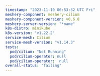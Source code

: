 ```yaml
---
timestamp: "2023-11-10 06:53:32 UTC Fri"
meshery-component: meshery-cilium
meshery-component-version: v0.6.8
meshery-server-version: "*name"
k8s-distro: minikube
k8s-version: "v1.22.2"
service-mesh: Cilium
service-mesh-version: "v1.14.3"
tests:
  pod/cilium: "Not Running"
  pod/cilium-operator: null
  pod/cilium-operator:  null
overall-status: "failing"
---
```

